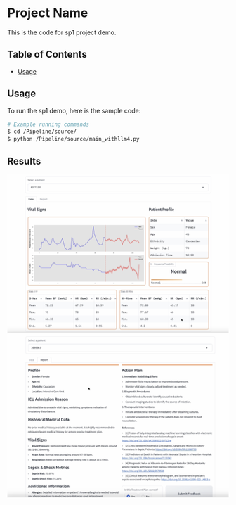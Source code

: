 # Project Name

This is the code for sp1 project demo. 

## Table of Contents

- [Usage](#usage)

## Usage
To run the sp1 demo, here is the sample code:

```bash
# Example running commands
$ cd /Pipeline/source/
$ python /Pipeline/source/main_withllm4.py
```

## Results
![plot](./sp1demo1.png)
![plot](./sp1demo2.png)
